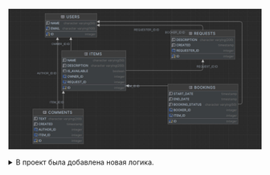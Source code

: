 
![diagram](ER-diagram.jpg)

<details>
<summary>В проект была добавлена новая логика.</summary>
Проект реализован на Hibernate.
</details>